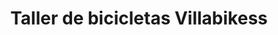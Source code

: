 ---
title: "Taller de bicicletas Villabikess"
url: /madrid/taller-de-bicicletas-villabikess/
shop: bicicleta
---
